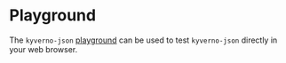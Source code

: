 # Playground

The `kyverno-json` <a href="../_playground" target="_blank" >playground</a> can be used to test `kyverno-json` directly in your web browser.